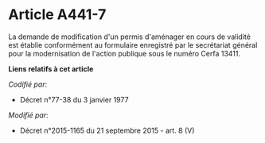 # Article A441-7

La demande de modification d'un permis d'aménager en cours de validité est établie conformément au formulaire enregistré par
le secrétariat général pour la modernisation de l'action publique sous le numéro Cerfa 13411.

**Liens relatifs à cet article**

_Codifié par_:

  - Décret n°77-38 du 3 janvier 1977

_Modifié par_:

  - Décret n°2015-1165 du 21 septembre 2015 - art. 8 (V)
